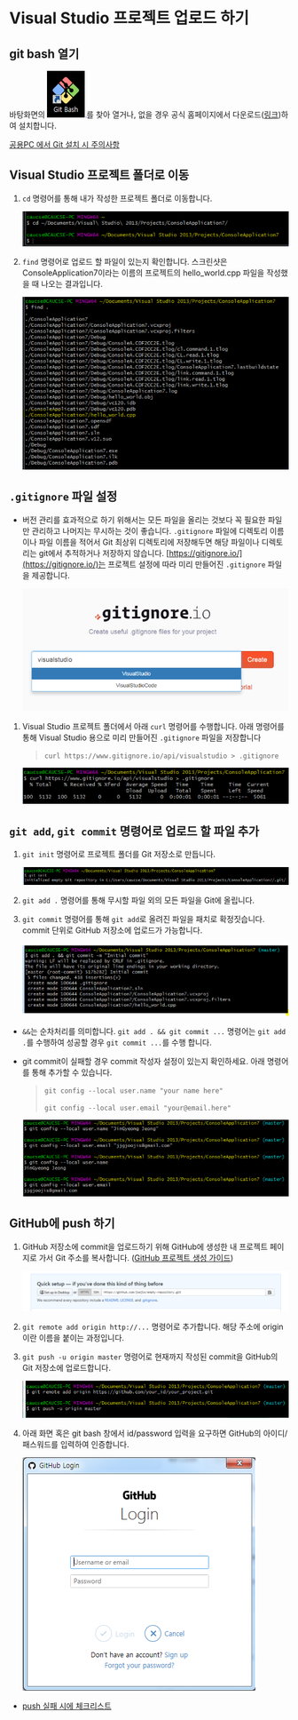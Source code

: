 # Visual Studio 프로젝트 업로드 하기

## git bash 열기

바탕화면의 ![](images/git-bash.PNG)를 찾아 열거나, 없을 경우 공식 홈페이지에서 다운로드([링크](https://git-scm.com/downloads))하여 설치합니다.

[공용PC 에서 Git 설치 시 주의사항](notices-to-use-git-on-laboratory-pc.html#3-git-설치-시-주의사항)

## Visual Studio 프로젝트 폴더로 이동

1. `cd` 명령어를 통해 내가 작성한 프로젝트 폴더로 이동합니다.

   ![](images/change-directory-visual-studio-project.PNG)

2. `find` 명령어로 업로드 할 파일이 있는지 확인합니다. 스크린샷은 ConsoleApplication7이라는 이름의 프로젝트의 hello_world.cpp 파일을 작성했을 때 나오는 결과입니다.
   
   ![](images/project-find-command.PNG)



## `.gitignore` 파일 설정

- 버전 관리를 효과적으로 하기 위해서는 모든 파일을 올리는 것보다 꼭 필요한 파일만 관리하고 나머지는 무시하는 것이 좋습니다. `.gitignore` 파일에 디렉토리 이름이나 파일 이름을 적어서 Git 최상위 디렉토리에 저장해두면 해당 파일이나 디렉토리는 git에서 추적하거나 저장하지 않습니다. [https://gitignore.io/](https://gitignore.io/)는 프로젝트 설정에 따라 미리 만들어진 `.gitignore` 파일을 제공합니다.

   ![](images/gitignore-io-visual-studio.PNG)
   
1. Visual Studio 프로젝트 폴더에서 아래 `curl` 명령어를 수행합니다. 아래 명령어를 통해 Visual Studio 용으로 미리 만들어진 `.gitignore` 파일을 저장합니다

   > `curl https://www.gitignore.io/api/visualstudio > .gitignore`
   
   ![](images/curl-gitignore-io.PNG)


## `git add`, `git commit` 명령어로 업로드 할 파일 추가

1. `git init` 명령어로 프로젝트 폴더를 Git 저장소로 만듭니다.

   ![](images/visual-studio-git-init.PNG)

2. `git add .` 명령어를 통해 무시할 파일 외의 모든 파일을 Git에 올립니다.
3. `git commit` 명령어를 통해 `git add`로 올려진 파일을 패치로 확정짓습니다. commit 단위로 GitHub 저장소에 업로드가 가능합니다.
    
   ![](images/visual-studio-git-add-and-git-commit.PNG)

- `&&`는 순차처리를 의미합니다. `git add . && git commit ...` 명령어는 `git add .`를 수행하여 성공할 경우 `git commit ...`를 수행 합니다.

- git commit이 실패할 경우 commit 작성자 설정이 있는지 확인하세요. 아래 명령어를 통해 추가할 수 있습니다.
  > `git config --local user.name "your name here"`
  >
  > `git config --local user.email "your@email.here"`

    ![](images/git-config-local-user.PNG)

## GitHub에 push 하기

1. GitHub 저장소에 commit을 업로드하기 위해 GitHub에 생성한 내 프로젝트 페이지로 가서 Git 주소를 복사합니다. ([GitHub 프로젝트 생성 가이드](github-for-newbie.html))

   ![](images/empty-repo-quick-setup.PNG)
   
2. `git remote add origin http://...` 명령어로 추가합니다. 해당 주소에 origin 이란 이름을 붙이는 과정입니다.
3. `git push -u origin master` 명령어로 현재까지 작성된 commit을 GitHub의 Git 저장소에 업로드합니다.

   ![](images/visual-studio-git-remote-add-and-git-push.PNG)
   
4. 아래 화면 혹은 git bash 창에서 id/password 입력을 요구하면 GitHub의 아이디/패스워드를 입력하여 인증합니다.

   ![](images/github-login.PNG)
   
- [push 실패 시에 체크리스트](notices-to-use-git-on-laboratory-pc.html#2-git-push-실패-시-permission-denied)
